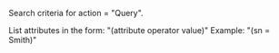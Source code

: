 Search criteria for action = "Query".

List attributes in the form:
"(attribute operator value)" Example: "(sn = Smith)"
